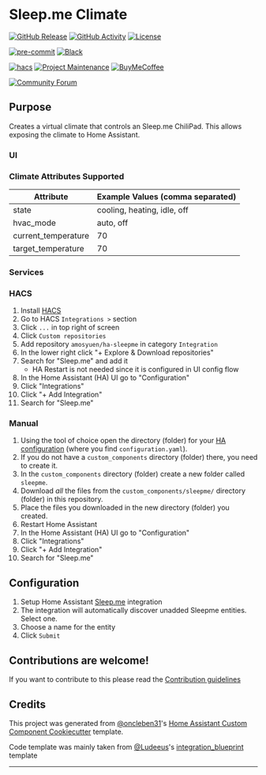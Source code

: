 # Sleep.me Climate

[![GitHub Release][releases-shield]][releases]
[![GitHub Activity][commits-shield]][commits]
[![License][license-shield]](LICENSE)

[![pre-commit][pre-commit-shield]][pre-commit]
[![Black][black-shield]][black]

[![hacs][hacsbadge]][hacs]
[![Project Maintenance][maintenance-shield]][user_profile]
[![BuyMeCoffee][buymecoffeebadge]][buymecoffee]

[![Community Forum][forum-shield]][forum]

## Purpose

Creates a virtual climate that controls an Sleep.me ChiliPad. This allows exposing the climate to Home Assistant.

### UI

### Climate Attributes Supported

| Attribute           | Example Values (comma separated) |
| ------------------- | -------------------------------- |
| state               | cooling, heating, idle, off      |
| hvac_mode           | auto, off                        |
| current_temperature | 70                               |
| target_temperature  | 70                               |

### Services

### HACS

1. Install [HACS](https://hacs.xyz/)
2. Go to HACS `Integrations >` section
3. Click `...` in top right of screen
4. Click `Custom repositories`
5. Add repository `amosyuen/ha-sleepme` in category `Integration`
6. In the lower right click "+ Explore & Download repositories"
7. Search for "Sleep.me" and add it
   - HA Restart is not needed since it is configured in UI config flow
8. In the Home Assistant (HA) UI go to "Configuration"
9. Click "Integrations"
10. Click "+ Add Integration"
11. Search for "Sleep.me"

### Manual

1. Using the tool of choice open the directory (folder) for your [HA configuration](https://www.home-assistant.io/docs/configuration/) (where you find `configuration.yaml`).
2. If you do not have a `custom_components` directory (folder) there, you need to create it.
3. In the `custom_components` directory (folder) create a new folder called `sleepme`.
4. Download _all_ the files from the `custom_components/sleepme/` directory (folder) in this repository.
5. Place the files you downloaded in the new directory (folder) you created.
6. Restart Home Assistant
7. In the Home Assistant (HA) UI go to "Configuration"
8. Click "Integrations"
9. Click "+ Add Integration"
10. Search for "Sleep.me"

## Configuration

1. Setup Home Assistant [Sleep.me](https://www.home-assistant.io/integrations/sleepme/) integration
2. The integration will automatically discover unadded Sleepme entities. Select one.
3. Choose a name for the entity
4. Click `Submit`

## Contributions are welcome!

If you want to contribute to this please read the [Contribution guidelines](CONTRIBUTING.md)

## Credits

This project was generated from [@oncleben31](https://github.com/oncleben31)'s [Home Assistant Custom Component Cookiecutter](https://github.com/oncleben31/cookiecutter-homeassistant-custom-component) template.

Code template was mainly taken from [@Ludeeus](https://github.com/ludeeus)'s [integration_blueprint][integration_blueprint] template

---

[integration_blueprint]: https://github.com/custom-components/integration_blueprint
[black]: https://github.com/psf/black
[black-shield]: https://img.shields.io/badge/code%20style-black-000000.svg?style=for-the-badge
[buymecoffee]: https://paypal.me/justinrainbow?country.x=US&locale.x=en_US
[buymecoffeebadge]: https://img.shields.io/badge/buy%20me%20a%20coffee-donate-yellow.svg?style=for-the-badge
[commits-shield]: https://img.shields.io/github/commit-activity/y/rainbowshouse/ha-sleepme.svg?style=for-the-badge
[commits]: https://github.com/rainbowshouse/ha-sleepme/commits/main
[hacs]: https://hacs.xyz
[hacsbadge]: https://img.shields.io/badge/HACS-Default-orange.svg?style=for-the-badge
[exampleimg]: example.png
[forum-shield]: https://img.shields.io/badge/community-forum-brightgreen.svg?style=for-the-badge
[forum]: https://community.home-assistant.io/
[license-shield]: https://img.shields.io/github/license/rainbowshouse/ha-sleepme.svg?style=for-the-badge
[maintenance-shield]: https://img.shields.io/badge/maintainer-%40justinrainbow-blue.svg?style=for-the-badge
[pre-commit]: https://github.com/pre-commit/pre-commit
[pre-commit-shield]: https://img.shields.io/badge/pre--commit-enabled-brightgreen?style=for-the-badge
[releases-shield]: https://img.shields.io/github/release/rainbowshouse/ha-sleepme.svg?style=for-the-badge
[releases]: https://github.com/rainbowshouse/ha-sleepme/releases
[user_profile]: https://github.com/justinrainbow
